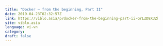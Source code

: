 ```yaml
---
title: "Docker — from the beginning, Part II"
date: 2019-04-23T02:32:57Z
link: https://viblo.asia/p/docker-from-the-beginning-part-ii-GrLZD8X3Zk0
site: viblo.asia
language: vi-vn
category:
draft: false
---
```

